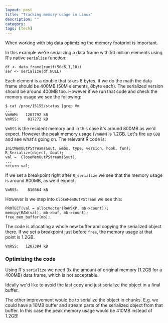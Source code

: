 ```yaml
---
layout: post
title: "Tracking memory usage in Linux"
description: ""
category:
tags: [tech]
---
```


When working with big data optimizing the memory footprint is important.

In this example we're serializing a data frame with 50 million elements using R's native `serialize` function:

    df <- data.frame(runif(50e6,1,10))
    ser <- serialize(df,NULL)

Each element is a double that takes 8 bytes. If we do the math the data frame should be 400MB (50M elements, 8byte each). The serialized version should be around 400MB too. However if we run that code and check the memory usage we see the following:

    $ cat /proc/15155/status |grep Vm
    ...
    VmHWM:	 1207792 kB
    VmRSS:	  817272 kB

`VmRSS` is the resident memory and in this case it's around 800MB as we'd expect. However the peak memory usage (`VmHWM`) is 1.2GB. Let's fire up `GDB` and see what's going on. The relevant R code is:

    InitMemOutPStream(&out, &mbs, type, version, hook, fun);
    R_Serialize(object, &out);
    val =  CloseMemOutPStream(&out);
    ...
    return val;

If we set a breakpoint right after `R_serialize` we see that the memory usage is around 800MB, as we'd expect:

    VmRSS:	  816664 kB

However is we step into `CloseMemOutPStream` we see this:

    PROTECT(val = allocVector(RAWSXP, mb->count));
    memcpy(RAW(val), mb->buf, mb->count);
    free_mem_buffer(mb);

The code is allocating a whole new buffer and copying the serialized object there. If we set a breakpoint just before `free`, the memory usage at that point is 1.2GB.

    VmRSS:	 1207384 kB

### Optimizing the code

Using R's `serialize` we need 3x the amount of original memory (1.2GB for a 400MB) data frame, which is not acceptable.

Ideally we'd like to avoid the last copy and just serialize the object in a final buffer.

The other improvement would be to serialize the object in chunks. E.g. we could have a 10MB buffer and stream parts of the serialized object from that buffer. In this case the peak memory usage would be 410MB instead of 1.2GB!
